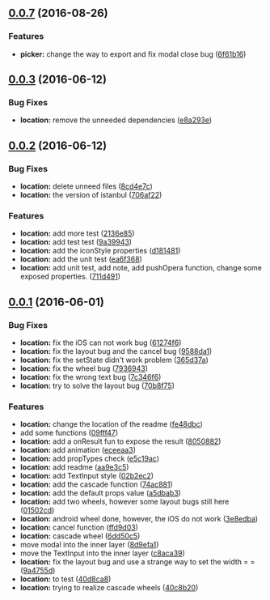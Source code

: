 <a name="0.0.7"></a>
## [0.0.7](https://github.com/xgfe/react-native-picker-xg/compare/v0.0.3...v0.0.7) (2016-08-26)


### Features

* **picker:** change the way to export and fix modal close bug ([6f61b16](https://github.com/xgfe/react-native-picker-xg/commit/6f61b16))



<a name="0.0.3"></a>
## [0.0.3](https://github.com/xgfe/react-native-picker-xg/compare/v0.0.2...v0.0.3) (2016-06-12)


### Bug Fixes

* **location:** remove the unneeded dependencies ([e8a293e](https://github.com/xgfe/react-native-picker-xg/commit/e8a293e))



<a name="0.0.2"></a>
## [0.0.2](https://github.com/xgfe/react-native-picker-xg/compare/v0.0.1...v0.0.2) (2016-06-12)


### Bug Fixes

* **location:** delete unneed files ([8cd4e7c](https://github.com/xgfe/react-native-picker-xg/commit/8cd4e7c))
* **location:** the version of istanbul ([706af22](https://github.com/xgfe/react-native-picker-xg/commit/706af22))


### Features

* **location:** add more test ([2136e85](https://github.com/xgfe/react-native-picker-xg/commit/2136e85))
* **location:** add test test ([9a39943](https://github.com/xgfe/react-native-picker-xg/commit/9a39943))
* **location:** add the iconStyle properties ([d181481](https://github.com/xgfe/react-native-picker-xg/commit/d181481))
* **location:** add the unit test ([ea6f368](https://github.com/xgfe/react-native-picker-xg/commit/ea6f368))
* **location:** add unit test, add note, add pushOpera function, change some exposed properties. ([711d491](https://github.com/xgfe/react-native-picker-xg/commit/711d491))



<a name="0.0.1"></a>
## [0.0.1](https://github.com/xgfe/react-native-picker-xg/compare/09fff47...v0.0.1) (2016-06-01)


### Bug Fixes

* **location:** fix the iOS can not work bug ([61274f6](https://github.com/xgfe/react-native-picker-xg/commit/61274f6))
* **location:** fix the layout bug and the cancel bug ([9588da1](https://github.com/xgfe/react-native-picker-xg/commit/9588da1))
* **location:** fix the setState didn't work problem ([365d37a](https://github.com/xgfe/react-native-picker-xg/commit/365d37a))
* **location:** fix the wheel bug ([7936943](https://github.com/xgfe/react-native-picker-xg/commit/7936943))
* **location:** fix the wrong text bug ([7c346f6](https://github.com/xgfe/react-native-picker-xg/commit/7c346f6))
* **location:** try to solve the layout bug ([70b8f75](https://github.com/xgfe/react-native-picker-xg/commit/70b8f75))


### Features

* **location:** change the location of the readme ([fe48dbc](https://github.com/xgfe/react-native-picker-xg/commit/fe48dbc))
* add some functions ([09fff47](https://github.com/xgfe/react-native-picker-xg/commit/09fff47))
* **location:** add a onResult fun to expose the result ([8050882](https://github.com/xgfe/react-native-picker-xg/commit/8050882))
* **location:** add animation ([eceeaa3](https://github.com/xgfe/react-native-picker-xg/commit/eceeaa3))
* **location:** add propTypes check ([e5c19ac](https://github.com/xgfe/react-native-picker-xg/commit/e5c19ac))
* **location:** add readme ([aa9e3c5](https://github.com/xgfe/react-native-picker-xg/commit/aa9e3c5))
* **location:** add TextInput style ([02b2ec2](https://github.com/xgfe/react-native-picker-xg/commit/02b2ec2))
* **location:** add the cascade function ([74ac881](https://github.com/xgfe/react-native-picker-xg/commit/74ac881))
* **location:** add the default props value ([a5dbab3](https://github.com/xgfe/react-native-picker-xg/commit/a5dbab3))
* **location:** add two wheels, however some layout bugs still here ([01502cd](https://github.com/xgfe/react-native-picker-xg/commit/01502cd))
* **location:** android wheel done, however, the iOS do not work ([3e8edba](https://github.com/xgfe/react-native-picker-xg/commit/3e8edba))
* **location:** cancel function ([ffd9d03](https://github.com/xgfe/react-native-picker-xg/commit/ffd9d03))
* **location:** cascade wheel ([6dd50c5](https://github.com/xgfe/react-native-picker-xg/commit/6dd50c5))
* move modal into the inner layer ([8d9efa1](https://github.com/xgfe/react-native-picker-xg/commit/8d9efa1))
* move the TextInput into the inner layer ([c8aca39](https://github.com/xgfe/react-native-picker-xg/commit/c8aca39))
* **location:** fix the layout bug and use a strange way to set the width = = ([9a4755d](https://github.com/xgfe/react-native-picker-xg/commit/9a4755d))
* **location:** to test ([40d8ca8](https://github.com/xgfe/react-native-picker-xg/commit/40d8ca8))
* **location:** trying to realize cascade wheels ([40c8b20](https://github.com/xgfe/react-native-picker-xg/commit/40c8b20))



